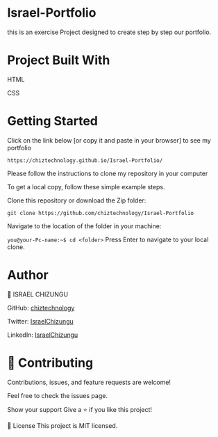 # Israel-Portfolio
this is an exercise Project designed to create step by step our portfolio.


# Project Built With
HTML

CSS

# Getting Started

Click on the link below [or copy it and paste in your browser] to see my portfolio

`https://chiztechnology.github.io/Israel-Portfolio/`

Please follow the instructions to clone my repository in your computer

To get a local copy, follow these simple example steps.

Clone this repository or download the Zip folder:

`git clone https://github.com/chiztechnology/Israel-Portfolio`

Navigate to the location of the folder in your machine:

`you@your-Pc-name:~$ cd <folder>`
Press Enter to navigate to your local clone.


# Author
👤 ISRAEL CHIZUNGU

GitHub: [chiztechnology](https://github.com/chiztechnology)

Twitter: [IsraelChizungu](https://twitter.com/IsraelChizungu)

LinkedIn: [IsraelChizungu](https://www.linkedin.com/in/israel-chizungu-b70316125/)


# 🤝 Contributing
Contributions, issues, and feature requests are welcome!

Feel free to check the issues page.

Show your support
Give a ⭐️ if you like this project!


📝 License
This project is MIT licensed.

